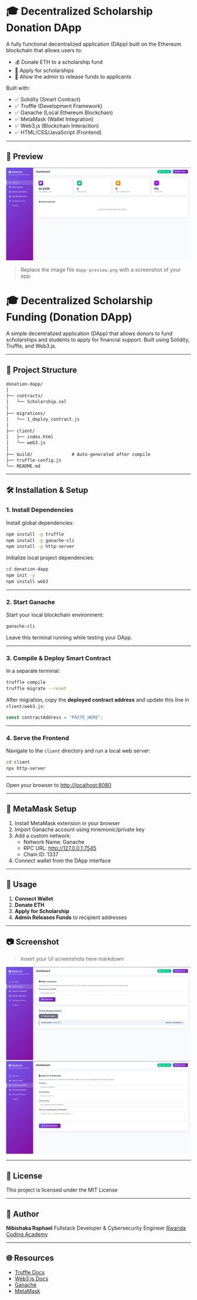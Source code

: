 
# 🎓 Decentralized Scholarship Donation DApp

A fully functional decentralized application (DApp) built on the Ethereum blockchain that allows users to:

- 💰 Donate ETH to a scholarship fund
- 📄 Apply for scholarships
- 🔐 Allow the admin to release funds to applicants

Built with:
- ✅ Solidity (Smart Contract)
- ✅ Truffle (Development Framework)
- ✅ Ganache (Local Ethereum Blockchain)
- ✅ MetaMask (Wallet Integration)
- ✅ Web3.js (Blockchain Interaction)
- ✅ HTML/CSS/JavaScript (Frontend)

---

## 🚀 Preview

![DApp Preview](./images/image1.png)

> Replace the image file `dapp-preview.png` with a screenshot of your app.

# 🎓 Decentralized Scholarship Funding (Donation DApp)

A simple decentralized application (DApp) that allows donors to fund scholarships and students to apply for financial support. Built using Solidity, Truffle, and Web3.js.

---

## 📁 Project Structure

```
donation-dapp/
│
├── contracts/
│   └── Scholarship.sol
│
├── migrations/
│   └── 1_deploy_contract.js
│
├── client/
│   ├── index.html
│   └── web3.js
│
├── build/               # Auto-generated after compile
├── truffle-config.js
└── README.md
```

---

## 🛠️ Installation & Setup

### 1. Install Dependencies

Install global dependencies:

```bash
npm install -g truffle
npm install -g ganache-cli
npm install -g http-server
```

Initialize local project dependencies:

```bash
cd donation-dapp
npm init -y
npm install web3
```

---

### 2. Start Ganache

Start your local blockchain environment:

```bash
ganache-cli
```

Leave this terminal running while testing your DApp.

---

### 3. Compile & Deploy Smart Contract

In a separate terminal:

```bash
truffle compile
truffle migrate --reset
```

After migration, copy the **deployed contract address** and update this line in `client/web3.js`:

```js
const contractAddress = "PASTE_HERE";
```

---

### 4. Serve the Frontend

Navigate to the `client` directory and run a local web server:

```bash
cd client
npx http-server
```
---

Open your browser to [http://localhost:8080](http://localhost:8080)

---

## 🦊 MetaMask Setup

1. Install MetaMask extension in your browser
2. Import Ganache account using mnemonic/private key
3. Add a custom network:
   - Network Name: Ganache
   - RPC URL: http://127.0.0.1:7545
   - Chain ID: 1337
4. Connect wallet from the DApp interface

---

## 🧪 Usage

1. **Connect Wallet**
2. **Donate ETH**
3. **Apply for Scholarship**
4. **Admin Releases Funds** to recipient addresses

---

## 📷 Screenshot

> Insert your UI screenshots here
markdown


![Home Page](./images/image2.png)
![MetaMask Prompt](./images/image3.png)


---

## 🧾 License

This project is licensed under the MIT License

---

## 🙋 Author

**Nibishaka Raphael**
Fullstack Developer & Cybersecurity Engineer
[Rwanda Coding Academy](https://rca.ac.rw)

---

## 🌐 Resources

- [Truffle Docs](https://trufflesuite.com/docs/)
- [Web3.js Docs](https://web3js.readthedocs.io/)
- [Ganache](https://trufflesuite.com/ganache/)
- [MetaMask](https://metamask.io/)
